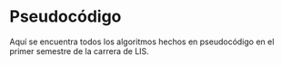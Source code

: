 # Pseudocódigo
Aquí se encuentra todos los algoritmos hechos en pseudocódigo en el primer semestre de la carrera de LIS.